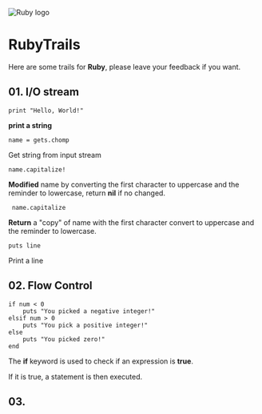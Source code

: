 ![Ruby logo](http://compsci.ca/blog/wp-content/uploads/2007/04/ruby_logo.gif)
<h1>RubyTrails</h1>

Here are some trails for **Ruby**, please leave your feedback if you want.

## 01. I/O stream


 	print "Hello, World!"
      
   **print a string**
  
      
    name = gets.chomp
      
   Get string from input stream
   
    
    name.capitalize!
    
   **Modified** name by converting the first character to uppercase and the reminder to lowercase, return **nil** if no changed.
   
	 name.capitalize
	 
  **Return** a "copy" of name with the first character convert to uppercase and the reminder to lowercase.
      
    puts line
   Print a line
   
## 02. Flow Control
	
	if num < 0 
		puts "You picked a negative integer!"
	elsif num > 0
		puts "You pick a positive integer!"
	else
  		puts "You picked zero!"
  	end
 The **if** keyword is used to check if an expression is **true**. 
 
 If it is true, a statement is then executed. 
 
## 03. 
